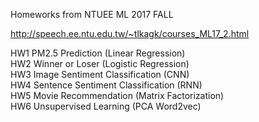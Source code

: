Homeworks from NTUEE ML 2017 FALL

http://speech.ee.ntu.edu.tw/~tlkagk/courses_ML17_2.html

HW1 PM2.5 Prediction (Linear Regression)<br />
HW2 Winner or Loser (Logistic Regression)<br />
HW3 Image Sentiment Classification (CNN)<br />
HW4 Sentence Sentiment Classification (RNN)<br />
HW5 Movie Recommendation (Matrix Factorization)<br />
HW6 Unsupervised Learning (PCA Word2vec)<br />

